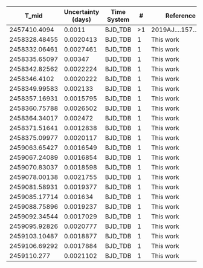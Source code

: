 |T_mid        |Uncertainty (days)|Time System|#  |Reference           |
|-------------|------------------|-----------|---|--------------------|
|2457410.4094 |0.0011            |BJD_TDB    |>1 |2019AJ....157...55H |
|2458328.48455|0.0020413         |BJD_TDB    |1  |This work           |
|2458332.06461|0.0027461         |BJD_TDB    |1  |This work           |
|2458335.65097|0.00347           |BJD_TDB    |1  |This work           |
|2458342.82562|0.0022224         |BJD_TDB    |1  |This work           |
|2458346.4102 |0.0020222         |BJD_TDB    |1  |This work           |
|2458349.99583|0.002133          |BJD_TDB    |1  |This work           |
|2458357.16931|0.0015795         |BJD_TDB    |1  |This work           |
|2458360.75788|0.0026502         |BJD_TDB    |1  |This work           |
|2458364.34017|0.002472          |BJD_TDB    |1  |This work           |
|2458371.51641|0.0012838         |BJD_TDB    |1  |This work           |
|2458375.09977|0.0020117         |BJD_TDB    |1  |This work           |
|2459063.65427|0.0016549         |BJD_TDB    |1  |This work           |
|2459067.24089|0.0016854         |BJD_TDB    |1  |This work           |
|2459070.83037|0.0018598         |BJD_TDB    |1  |This work           |
|2459078.00138|0.0021755         |BJD_TDB    |1  |This work           |
|2459081.58931|0.0019377         |BJD_TDB    |1  |This work           |
|2459085.17714|0.001634          |BJD_TDB    |1  |This work           |
|2459088.75896|0.0019237         |BJD_TDB    |1  |This work           |
|2459092.34544|0.0017029         |BJD_TDB    |1  |This work           |
|2459095.92826|0.0020777         |BJD_TDB    |1  |This work           |
|2459103.10487|0.0018877         |BJD_TDB    |1  |This work           |
|2459106.69292|0.0017884         |BJD_TDB    |1  |This work           |
|2459110.277  |0.0021102         |BJD_TDB    |1  |This work           |
